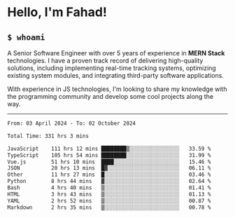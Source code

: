 <h1>Hello, I'm Fahad!</h1>

<h2><code>$ whoami</code></h2>

A Senior Software Engineer with over 5 years of experience in **MERN Stack** technologies. I have a proven track record of delivering high-quality solutions, including implementing real-time tracking systems, optimizing existing system modules, and integrating third-party software applications.

With experience in JS technologies, I'm looking to share my knowledge with the programming community and develop some cool projects along the way.

---

<!--START_SECTION:waka-->

```txt
From: 03 April 2024 - To: 02 October 2024

Total Time: 331 hrs 3 mins

JavaScript    111 hrs 12 mins ████████▒░░░░░░░░░░░░░░░░   33.59 %
TypeScript    105 hrs 54 mins ████████░░░░░░░░░░░░░░░░░   31.99 %
Vue.js        51 hrs 10 mins  ████░░░░░░░░░░░░░░░░░░░░░   15.46 %
JSON          20 hrs 13 mins  █▓░░░░░░░░░░░░░░░░░░░░░░░   06.11 %
Other         11 hrs 27 mins  █░░░░░░░░░░░░░░░░░░░░░░░░   03.46 %
Python        8 hrs 44 mins   ▓░░░░░░░░░░░░░░░░░░░░░░░░   02.64 %
Bash          4 hrs 40 mins   ▒░░░░░░░░░░░░░░░░░░░░░░░░   01.41 %
HTML          3 hrs 43 mins   ▒░░░░░░░░░░░░░░░░░░░░░░░░   01.13 %
YAML          2 hrs 52 mins   ▒░░░░░░░░░░░░░░░░░░░░░░░░   00.87 %
Markdown      2 hrs 35 mins   ▒░░░░░░░░░░░░░░░░░░░░░░░░   00.78 %
```

<!--END_SECTION:waka-->

<!--
**heyFahad/heyFahad** is a ✨ _special_ ✨ repository because its `README.md` (this file) appears on your GitHub profile.

Here are some ideas to get you started:

- 🔭 I’m currently working on ...
- 🌱 I’m currently learning ...
- 👯 I’m looking to collaborate on ...
- 🤔 I’m looking for help with ...
- 💬 Ask me about ...
- 📫 How to reach me: ...
- 😄 Pronouns: ...
- ⚡ Fun fact: ...
-->
